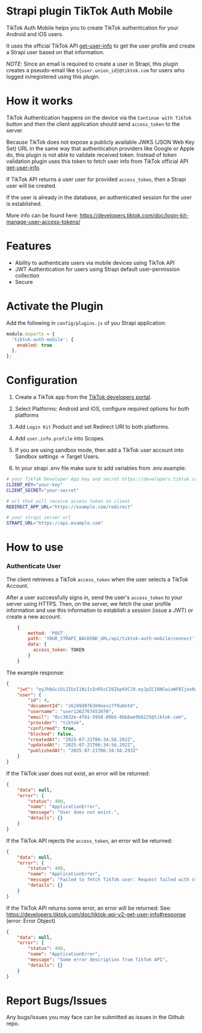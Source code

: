 # Strapi plugin TikTok Auth Mobile

TikTok Auth Mobile helps you to create TikTok authentication for your Android and iOS users.

It uses the official TikTok API [get-user-info](https://developers.tiktok.com/doc/tiktok-api-v2-get-user-info) to get the user profile and create a Strapi user based on that information.

*NOTE*: Since an email is required to create a user in Strapi, this plugin creates a pseudo-email like `${user.union_id}@tiktok.com` for users who logged in/registered using this plugin.

# How it works

TikTok Authentication happens on the device via the `Continue with TikTok` button and then the client application should send `access_token` to the server.

Because TikTok does not expose a publicly available JWKS (JSON Web Key Set) URL in the same way that authentication providers like Google or Apple do, this plugin is not able to validate received token. Instead of token validation plugin uses this token to fetch user info from TikTok official API [get-user-info](https://developers.tiktok.com/doc/tiktok-api-v2-get-user-info).

If TikTok API returns a user user for provided `access_token`, then a Strapi user will be created.

If the user is already in the database, an authenticated session for the user is established.

More info can be found here: https://developers.tiktok.com/doc/login-kit-manage-user-access-tokens/


# Features

- Ability to authenticate users via mobile devices using TikTok API
- JWT Authentication for users using Strapi default user-permission collection
- Secure

# Activate the Plugin

Add the following in `config/plugins.js` of you Strapi application:

```js
module.exports = {
  'tiktok-auth-mobile': {
    enabled: true
  },
};
```


# Configuration

1. Create a TikTok app from the [TikTok developers portal](https://developers.tiktok.com/apps).

2. Select Platforms: Android and iOS, configure required options for both platforms

3. Add `Login Kit` Product and set Redirect URI to both platforms.

4. Add `user.info.profile` into Scopes.

5. If you are using sandbox mode, then add a TikTok user account into Sandbox settings -> Target Users.

6. In your strapi .env file make sure to add variables from .env.example:

```sh
# your TikTok Developer App key and secret https://developers.tiktok.com/apps
CLIENT_KEY="your-key"
CLIENT_SECRET="your-secret"

# url that will receive access token on client
REDIRECT_APP_URL="https://example.com/redirect"

# your strapi server url
STRAPI_URL="https://api.example.com"
```


# How to use

### Authenticate User

The client retrieves a TikTok `access_token` when the user selects a TikTok Account.

After a user successfully signs in, send the user's `access_token` to your server using HTTPS.
Then, on the server, we fetch the user profile information and use this information to establish a session (issue a JWT) or create a new account.

```js
    {
        method: 'POST',
        path: 'YOUR_STRAPI_BACKEND_URL/api/tiktok-auth-mobile/connect',
        data: {
          access_token: TOKEN
        }
    }
```

The example response:

```json
{
    "jwt": "eyJhbGciOiJIUzI1NiIsInR5cCI6IkpXVCJ9.eyJpZCI6NCwiaWF0IjoxNzUzMDc5Njk2LCJleHAiOjE3NTU2NzE2OTZ9.KhfAmvlGnx_ghWRBzKvvBn70gdpfgeG-bHMFe1XsLik",
    "user": {
        "id": 4,
        "documentId": "z6249d07b3m9oexz7f9u0ntd",
        "username": "user1262767453070",
        "email": "0cc3832e-4f61-5958-89b5-8bb8ae9b6225@tiktok.com",
        "provider": "tiktok",
        "confirmed": true,
        "blocked": false,
        "createdAt": "2025-07-21T06:34:56.292Z",
        "updatedAt": "2025-07-21T06:34:56.292Z",
        "publishedAt": "2025-07-21T06:34:56.293Z"
    }
}
```

If the TikTok user does not exist, an error will be returned:

```json
{
    "data": null,
    "error": {
        "status": 400,
        "name": "ApplicationError",
        "message": "User does not exist.",
        "details": {}
    }
}
```

If the TikTok API rejects the `access_token`, an error will be returned:

```json
{
    "data": null,
    "error": {
        "status": 400,
        "name": "ApplicationError",
        "message": "Failed to fetch TikTok user: Request failed with status code 401",
        "details": {}
    }
}
```

If the TikTok API returns some error, an error will be returned:
See: https://developers.tiktok.com/doc/tiktok-api-v2-get-user-info#response (error: Error Object)

```json
{
    "data": null,
    "error": {
        "status": 400,
        "name": "ApplicationError",
        "message": "Some error description from TikTok API",
        "details": {}
    }
}
```


# Report Bugs/Issues

Any bugs/issues you may face can be submitted as issues in the Github repo.
